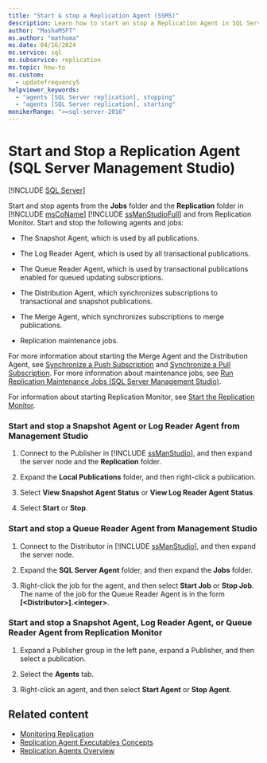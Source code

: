 ```yaml
---
title: "Start & stop a Replication Agent (SSMS)"
description: Learn how to start an stop a Replication Agent in SQL Server Management Studio and Replication Monitor.
author: "MashaMSFT"
ms.author: "mathoma"
ms.date: 04/16/2024
ms.service: sql
ms.subservice: replication
ms.topic: how-to
ms.custom:
  - updatefrequency5
helpviewer_keywords:
  - "agents [SQL Server replication], stopping"
  - "agents [SQL Server replication], starting"
monikerRange: ">=sql-server-2016"
---
```

# Start and Stop a Replication Agent (SQL Server Management Studio)
[!INCLUDE [SQL Server](../../../includes/applies-to-version/sqlserver.md)]

  Start and stop agents from the **Jobs** folder and the **Replication** folder in [!INCLUDE [msCoName](../../../includes/msconame-md.md)] [!INCLUDE [ssManStudioFull](../../../includes/ssmanstudiofull-md.md)] and from Replication Monitor. Start and stop the following agents and jobs:  
  
-   The Snapshot Agent, which is used by all publications.  
  
-   The Log Reader Agent, which is used by all transactional publications.  
  
-   The Queue Reader Agent, which is used by transactional publications enabled for queued updating subscriptions.  
  
-   The Distribution Agent, which synchronizes subscriptions to transactional and snapshot publications.  
  
-   The Merge Agent, which synchronizes subscriptions to merge publications.  
  
-   Replication maintenance jobs.  
  
 For more information about starting the Merge Agent and the Distribution Agent, see [Synchronize a Push Subscription](../../../relational-databases/replication/synchronize-a-push-subscription.md) and [Synchronize a Pull Subscription](../../../relational-databases/replication/synchronize-a-pull-subscription.md). For more information about maintenance jobs, see [Run Replication Maintenance Jobs (SQL Server Management Studio)](../../../relational-databases/replication/administration/run-replication-maintenance-jobs-sql-server-management-studio.md).  
  
 For information about starting Replication Monitor, see [Start the Replication Monitor](../../../relational-databases/replication/monitor/start-the-replication-monitor.md).  
  
### <a id="to-start-and-stop-a-snapshot-agent-or-log-reader-agent-from-management-studio"></a> Start and stop a Snapshot Agent or Log Reader Agent from Management Studio
  
1. Connect to the Publisher in [!INCLUDE [ssManStudio](../../../includes/ssmanstudio-md.md)], and then expand the server node and the **Replication** folder.  
  
1. Expand the **Local Publications** folder, and then right-click a publication.  
  
1. Select **View Snapshot Agent Status** or **View Log Reader Agent Status**.  
  
1. Select **Start** or **Stop**.  
  
### <a id="to-start-and-stop-a-queue-reader-agent-from-management-studio"></a> Start and stop a Queue Reader Agent from Management Studio
  
1. Connect to the Distributor in [!INCLUDE [ssManStudio](../../../includes/ssmanstudio-md.md)], and then expand the server node.  
  
1. Expand the **SQL Server Agent** folder, and then expand the **Jobs** folder.  
  
1. Right-click the job for the agent, and then select **Start Job** or **Stop Job**. The name of the job for the Queue Reader Agent is in the form **[\<Distributor>].\<integer>**.  
  
### <a id="to-start-and-stop-a-snapshot-agent-log-reader-agent-or-queue-reader-agent-from-replication-monitor"></a> Start and stop a Snapshot Agent, Log Reader Agent, or Queue Reader Agent from Replication Monitor
  
1. Expand a Publisher group in the left pane, expand a Publisher, and then select a publication.  
  
1. Select the **Agents** tab.  
  
1. Right-click an agent, and then select **Start Agent** or **Stop Agent**.  
  
## Related content

- [Monitoring Replication](../../../relational-databases/replication/monitor/monitoring-replication.md)
- [Replication Agent Executables Concepts](../../../relational-databases/replication/concepts/replication-agent-executables-concepts.md)
- [Replication Agents Overview](../../../relational-databases/replication/agents/replication-agents-overview.md)
